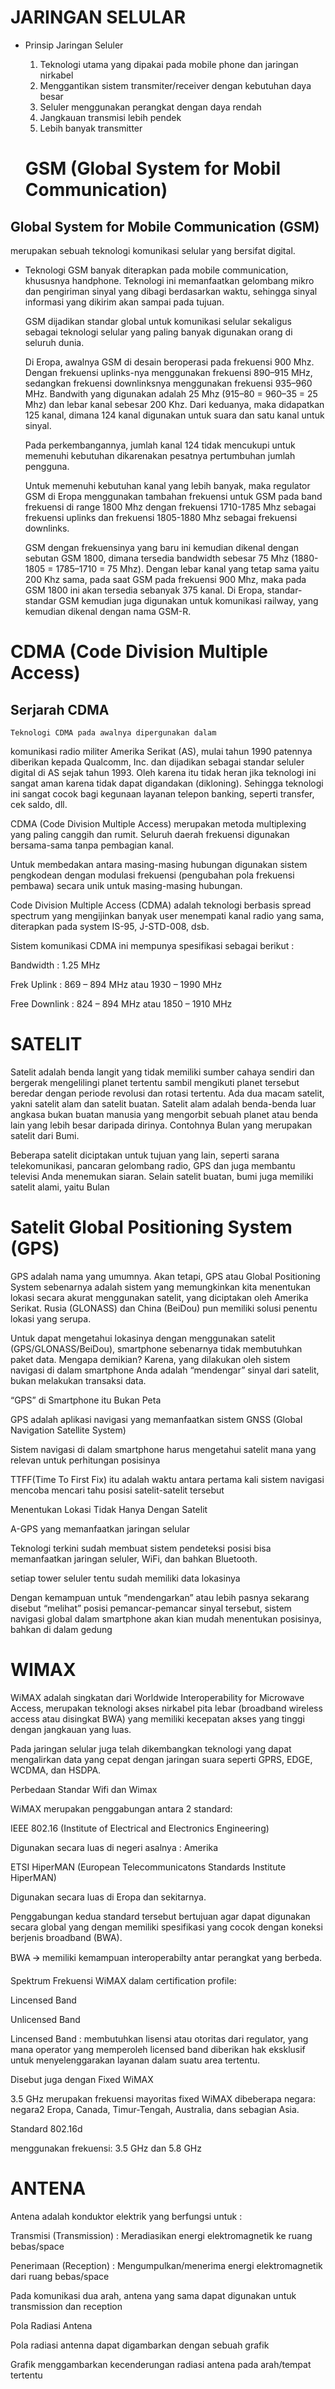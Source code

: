 # JARINGAN SELULAR

- Prinsip Jaringan Seluler

  1. Teknologi utama yang dipakai pada mobile phone dan
      jaringan nirkabel
  2.  Menggantikan sistem transmiter/receiver dengan
  kebutuhan daya besar
  3.  Seluler menggunakan perangkat dengan daya rendah
  4.  Jangkauan transmisi lebih pendek
  5.  Lebih banyak transmitter

  # GSM (Global System for Mobil Communication)
  
## Global System for Mobile Communication (GSM)
merupakan sebuah teknologi komunikasi selular
yang bersifat digital.

- Teknologi GSM banyak diterapkan pada mobile
communication, khususnya handphone. Teknologi ini
memanfaatkan gelombang mikro dan pengiriman
sinyal yang dibagi berdasarkan waktu, sehingga
sinyal informasi yang dikirim akan sampai pada
tujuan.

  GSM dijadikan standar global untuk komunikasi
selular sekaligus sebagai teknologi selular yang
paling banyak digunakan orang di seluruh dunia.

  Di Eropa, awalnya GSM di desain beroperasi pada
frekuensi 900 Mhz. Dengan frekuensi uplinks-nya
menggunakan frekuensi 890–915 MHz, sedangkan
frekuensi downlinksnya menggunakan frekuensi
935–960 MHz. Bandwith yang digunakan adalah 25
Mhz (915–80 = 960–35 = 25 Mhz) dan lebar kanal
sebesar 200 Khz. Dari keduanya, maka didapatkan
125 kanal, dimana 124 kanal digunakan untuk suara
dan satu kanal untuk sinyal.

  Pada perkembangannya, jumlah kanal 124 tidak
mencukupi untuk memenuhi kebutuhan dikarenakan
pesatnya pertumbuhan jumlah pengguna.

  Untuk memenuhi kebutuhan kanal yang lebih banyak,
maka regulator GSM di Eropa menggunakan
tambahan frekuensi untuk GSM pada band frekuensi
di range 1800 Mhz dengan frekuensi 1710-1785 Mhz
sebagai frekuensi uplinks dan frekuensi 1805-1880
Mhz sebagai frekuensi downlinks.

  GSM dengan frekuensinya yang baru ini kemudian
dikenal dengan sebutan GSM 1800, dimana tersedia
bandwidth sebesar 75 Mhz (1880-1805 = 1785–1710
= 75 Mhz). Dengan lebar kanal yang tetap sama yaitu
200 Khz sama, pada saat GSM pada frekuensi 900
Mhz, maka pada GSM 1800 ini akan tersedia sebanyak
375 kanal. Di Eropa, standar-standar GSM kemudian
juga digunakan untuk komunikasi railway, yang
kemudian dikenal dengan nama GSM-R.
    
# CDMA  (Code Division Multiple Access)

## Serjarah CDMA

    Teknologi CDMA pada awalnya dipergunakan dalam
komunikasi radio militer Amerika Serikat (AS), mulai
tahun 1990 patennya diberikan kepada Qualcomm, Inc.
dan dijadikan sebagai standar seluler digital di AS sejak
tahun 1993. Oleh karena itu tidak heran jika teknologi
ini sangat aman karena tidak dapat digandakan
(dikloning). Sehingga teknologi ini sangat cocok bagi
kegunaan layanan telepon banking, seperti transfer, cek
saldo, dll.

CDMA (Code Division Multiple Access) merupakan metoda
multiplexing yang paling canggih dan rumit. Seluruh
daerah frekuensi digunakan bersama-sama tanpa
pembagian kanal.

Untuk membedakan antara masing-masing hubungan
digunakan sistem pengkodean dengan modulasi
frekuensi (pengubahan pola frekuensi pembawa) secara
unik untuk masing-masing hubungan.

Code Division Multiple Access (CDMA) adalah teknologi
berbasis spread spectrum yang mengijinkan banyak user
menempati kanal radio yang sama, diterapkan pada
system IS-95, J-STD-008, dsb.

Sistem komunikasi CDMA ini mempunya spesifikasi sebagai
berikut :

Bandwidth : 1.25 MHz

Frek Uplink : 869 – 894 MHz atau 1930 – 1990 MHz

Free Downlink : 824 – 894 MHz atau 1850 – 1910 MHz

# SATELIT

  Satelit adalah benda langit yang tidak memiliki sumber cahaya sendiri dan bergerak mengelilingi planet tertentu sambil mengikuti planet tersebut beredar dengan periode revolusi dan rotasi tertentu. Ada dua macam satelit, yakni satelit alam dan satelit buatan. Satelit alam adalah benda-benda luar angkasa bukan buatan manusia yang mengorbit sebuah planet atau benda lain yang lebih besar daripada dirinya. Contohnya Bulan yang merupakan satelit dari Bumi.
  
  Beberapa satelit diciptakan untuk tujuan yang lain, seperti sarana telekomunikasi, pancaran gelombang radio, GPS dan juga membantu televisi Anda menemukan siaran. Selain satelit buatan, bumi juga memiliki satelit alami, yaitu Bulan
  
# Satelit Global Positioning System (GPS)

GPS adalah nama yang umumnya. Akan
tetapi, GPS atau Global Positioning
System sebenarnya adalah sistem yang
memungkinkan kita menentukan lokasi
secara akurat menggunakan satelit, yang
diciptakan oleh Amerika Serikat. Rusia
(GLONASS) dan China (BeiDou) pun
memiliki solusi penentu lokasi yang
serupa.

Untuk dapat mengetahui lokasinya dengan
menggunakan satelit
(GPS/GLONASS/BeiDou), smartphone
sebenarnya tidak membutuhkan paket
data. Mengapa demikian? Karena, yang
dilakukan oleh sistem navigasi di dalam
smartphone Anda adalah “mendengar”
sinyal dari satelit, bukan melakukan
transaksi data.

“GPS” di Smartphone itu Bukan Peta

GPS adalah aplikasi navigasi
yang memanfaatkan sistem
GNSS (Global Navigation
Satellite System)

Sistem navigasi di dalam smartphone
harus mengetahui satelit mana yang
relevan untuk perhitungan posisinya

TTFF(Time To First Fix) itu adalah waktu
antara pertama kali sistem navigasi
mencoba mencari tahu posisi satelit-satelit
tersebut

Menentukan Lokasi Tidak Hanya Dengan
Satelit

A-GPS yang memanfaatkan jaringan
selular

Teknologi terkini sudah membuat sistem
pendeteksi posisi bisa memanfaatkan
jaringan seluler, WiFi, dan bahkan
Bluetooth.

setiap tower seluler tentu sudah memiliki
data lokasinya

Dengan kemampuan untuk
“mendengarkan” atau lebih pasnya
sekarang disebut “melihat” posisi
pemancar-pemancar sinyal tersebut,
sistem navigasi global dalam smartphone
akan kian mudah menentukan posisinya,
bahkan di dalam gedung

# WIMAX

WiMAX adalah singkatan dari Worldwide Interoperability for
Microwave Access, merupakan teknologi akses nirkabel pita lebar
(broadband wireless access atau disingkat BWA) yang memiliki
kecepatan akses yang tinggi dengan jangkauan yang luas.

Pada jaringan selular juga telah dikembangkan teknologi yang dapat
mengalirkan data yang cepat dengan jaringan suara seperti GPRS,
EDGE, WCDMA, dan HSDPA.

Perbedaan Standar Wifi dan Wimax

WiMAX merupakan penggabungan antara 2 standard:

IEEE 802.16 (Institute of Electrical and Electronics
Engineering)

Digunakan secara luas di negeri asalnya : Amerika

ETSI HiperMAN (European Telecommunicatons Standards
Institute HiperMAN)

Digunakan secara luas di Eropa dan sekitarnya.

Penggabungan kedua standard tersebut bertujuan agar dapat
digunakan secara global yang dengan memiliki spesifikasi yang
cocok dengan koneksi berjenis broadband (BWA).

BWA 🡪 memiliki kemampuan interoperabilty antar perangkat
yang berbeda.

Spektrum Frekuensi WiMAX dalam certification profile:

Lincensed Band

Unlicensed Band

Lincensed Band : membutuhkan lisensi atau otoritas dari regulator,
yang mana operator yang memperoleh licensed band diberikan hak
eksklusif untuk menyelenggarakan layanan dalam suatu area tertentu.

Disebut juga dengan Fixed WiMAX

3.5 GHz merupakan frekuensi mayoritas fixed WiMAX
dibeberapa negara: negara2 Eropa, Canada, Timur-Tengah,
Australia, dans sebagian Asia.

Standard 802.16d

menggunakan frekuensi: 3.5 GHz dan 5.8 GHz

# ANTENA

Antena adalah konduktor elektrik yang berfungsi
untuk :

Transmisi (Transmission) : Meradiasikan energi elektromagnetik ke
ruang bebas/space

Penerimaan (Reception) : Mengumpulkan/menerima energi
elektromagnetik dari ruang bebas/space

Pada komunikasi dua arah, antena yang sama dapat
digunakan untuk transmission dan reception

Pola Radiasi Antena

Pola radiasi antenna dapat digambarkan dengan
sebuah grafik

Grafik menggambarkan kecenderungan radiasi
antena pada arah/tempat tertentu
